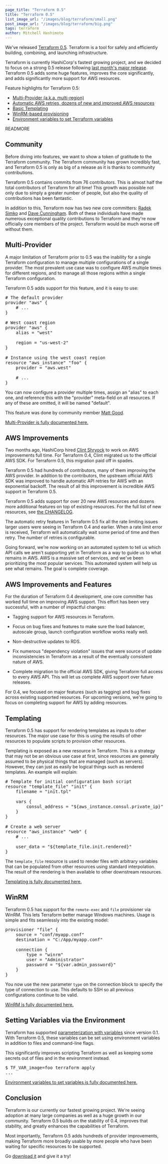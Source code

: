 ```yaml
---
page_title: "Terraform 0.5"
title: "Terraform 0.5"
list_image_url: "/images/blog/terraform/small.png"
post_image_url: "/images/blog/terraform/big.png"
tags: terraform
author: Mitchell Hashimoto
---
```


We've released [Terraform 0.5](http://www.terraform.io). Terraform is
a tool for safely and efficiently building, combining, and launching
infrastructure.

Terraform is currently HashiCorp's fastest growing project, and we decided
to focus on a strong 0.5 release following
[last month's major release](/blog/terraform-0-4.html).
Terraform 0.5 adds some huge features, improves the core significantly,
and adds significantly more support for AWS resources.

Feature highlights for Terraform 0.5:

  * [Multi-Provider (a.k.a. multi-region)](/blog/terraform-0-5.html#multi-provider)
  * [Automatic AWS retries, dozens of new and improved AWS resources](/blog/terraform-0-5.html#aws)
  * [Basic Templating](/blog/terraform-0-5.html#templating)
  * [WinRM-based provisioning](/blog/terraform-0-5.html#winrm)
  * [Environment variables to set Terraform variables](/blog/terraform-0-5.html#env-vars)

READMORE

## Community

Before diving into features, we want to show a token of gratitude to
the Terraform community. The Terraform community has grown incredibly
fast, and Terraform 0.5 is only as big of a release as it is thanks to
community contributions.

Terraform 0.5 contains commits from 76 contributors. This is almost half
the total contributors of Terraform for all time! This growth was possible
not only due to simply a greater number of people, but also the quality of
contributions has been fantastic.

In addition to this, Terraform now has two new core committers:
[Radek Simko](https://github.com/radeksimko) and
[Dave Cunningham](https://github.com/sparkprime). Both of these individuals
have made numerous exceptional quality contributions to Terraform and
they're now officially core members of the project. Terraform would be much
worse off without them.

<a id="multi-provider">

## Multi-Provider

A major limitation of Terraform prior to 0.5 was the inability for a single
Terraform configuration to manage multiple configurations of a single provider.
The most prevalent use case was to configure AWS multiple times for different
regions, and to manage all those regions within a single Terraform
configuration.

Terraform 0.5 adds support for this feature, and it is easy to use:

<pre class="prettyprint">
# The default provider
provider "aws" {
    # ...
}

# West coast region
provider "aws" {
    alias = "west"

    region = "us-west-2"
}

# Instance using the west coast region
resource "aws_instance" "foo" {
    provider = "aws.west"

    # ...
}
</pre>

You can now configure a provider multiple times, assign an "alias" to
each one, and reference this with the "provider" meta-field on all resources.
If any of these are omitted, it will be named "default".

This feature was done by community member [Matt Good](https://github.com/mgood).

[Multi-Provider is fully documented here.](https://terraform.io/docs/configuration/providers.html)

<a id="aws">

## AWS Improvements

Two months ago, HashiCorp hired [Clint Shryock](https://github.com/catsby)
to work on AWS improvements full time. For Terraform 0.4, Clint migrated
us to the official AWS SDK. For Terraform 0.5, this migration paid off in
spades.

Terraform 0.5 had hundreds of contributors, many of them improving the
AWS provider. In addition to the contributors, the upstream official AWS
SDK was improved to handle automatic API retries for AWS with an exponential
backoff. The result of all this improvement is incredible AWS support in
Terraform 0.5.

Terraform 0.5 adds support for over 20 new AWS resources and dozens more
additional features on top of existing resources. For the full list of
new resources, see [the CHANGELOG](https://github.com/hashicorp/terraform/blob/v0.5.0/CHANGELOG.md#050-may-7-2015).

The automatic retry features in Terraform 0.5 fix all the rate limiting
issues larger users were seeing in Terraform 0.4 and earlier. When a rate
limit error is received, Terraform will automatically wait some period of
time and then retry. The number of retries is configurable.

Going forward, we're now working on an automated system to tell us which
API calls we aren't supporting yet in Terraform as a way to guide us to
what remains in AWS. AWS is a massive set of services, and we've been
prioritizing the most popular services. This automated system will help us
see what remains. The goal is complete coverage.

<a id="feature-target">

## AWS Improvements and Features

For the duration of Terraform 0.4 development, one core committer has worked
full time on improving AWS support. This effort has been very successful,
with a number of impactful changes:

  * Tagging support for AWS resources in Terraform.

  * Focus on bug fixes and features to make sure the load balancer, autoscale
    group, launch configuration workflow works really well.

  * Non-destructive updates to RDS.

  * Fix numerous "dependency violation" issues that were source of
    update inconsistencies in Terraform as a result of the eventually
    consistent nature of AWS.

  * Complete migration to the official AWS SDK, giving Terraform full access
    to every AWS API. This will let us complete AWS support over future
    releases.

For 0.4, we focused on major features (such as tagging) and bug fixes
across existing supported resources. For upcoming versions, we're going to
focus on completing support for AWS by adding resources.

<a id="templating">

## Templating

Terraform 0.5 has support for rendering templates as inputs to other
resources. The major use case for this is using the results of other
resources to populate scripts to provision other resources.

Templating is exposed as a new resource in Terraform. This is a strategy
that may not be an obvious use case at first, since resources are generally
assumed to be physical things that are managed (such as servers). However,
they can just as easily be logical things such as rendered templates. An
example will explain:

<pre class="prettyprint">
# Template for initial configuration bash script
resource "template_file" "init" {
    filename = "init.tpl"

    vars {
        consul_address = "${aws_instance.consul.private_ip}"
    }
}

# Create a web server
resource "aws_instance" "web" {
    # ...

    user_data = "${template_file.init.rendered}"
}
</pre>

The `template_file` resource is used to render files with arbitrary
variables that can be populated from other resources using standard
interpolation. The result of the rendering is then available to other
downstream resources.

[Templating is fully documented here.](https://terraform.io/docs/providers/template/index.html)

<a id="winrm">

## WinRM

Terraform 0.5 has support for the `remote-exec` and `file` provisioner via
WinRM. This lets Terraform better manage Windows machines. Usage
is simple and fits seamlessly into the existing model:

<pre class="prettyprint">
provisioner "file" {
    source = "conf/myapp.conf"
    destination = "C:/App/myapp.conf"

    connection {
        type = "winrm"
        user = "Administrator"
        password = "${var.admin_password}"
    }
}
</pre>

You now use the new parameter `type` on the connection block to
specify the type of connection to use. This defaults to SSH so all
previous configurations continue to be valid.

[WinRM is fully documented here.](https://terraform.io/docs/provisioners/connection.html)

<a id="env-vars">

## Setting Variables via the Environment

Terraform has supported
[parameterization with variables](https://terraform.io/docs/configuration/variables.html)
since version 0.1. With Terraform 0.5, these variables can be set using
environment variables in addition to files and command-line flags.

This significantly improves scripting Terraform as well as keeping some
secrets out of files and in the environment instead.

<pre class="prettyprint">
$ TF_VAR_image=foo terraform apply
...
</pre>

[Environment variables to set variables is fully documented here.](https://terraform.io/docs/configuration/variables.html)

## Conclusion

Terraform is our currently our fastest growing project. We're seeing adoption
at many large companies as well as a huge growth in our community. Terraform
0.5 builds on the stability of 0.4, improves that stability, and greatly
enhances the capabilities of Terraform.

Most importantly, Terraform 0.5 adds hundreds of provider improvements,
making Terraform more broadly usable by more people who have been waiting for
specific resources to be supported.

Go [download it](http://www.terraform.io/downloads.html) and give it a try!
